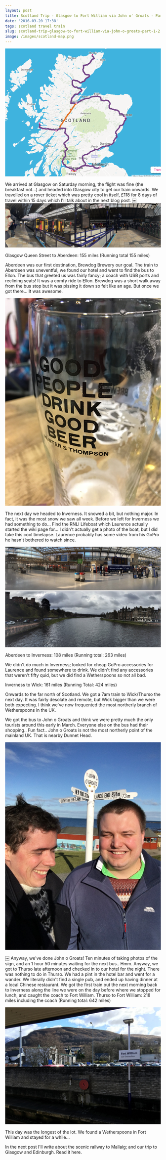 ```yaml
---
layout: post
title: Scotland Trip - Glasgow to Fort William via John o' Groats - Part 1/2
date: '2016-03-20 17:38'
tags: scotland travel train
slug: scotland-trip-glasgow-to-fort-william-via-john-o-groats-part-1-2
image: /images/scotland-map.png
---
```


<a href="/images/scotland-map.png" data-toggle="lightbox" data-title="Scotland Map, showing the route!">
    <img src="/images/scotland-map.png" class="img-fluid">
</a>

We arrived at Glasgow on Saturday morning, the flight was fine (the breakfast not...) and headed into Glasgow city to get our train onwards. We travelled on a rover ticket which was pretty cool in itself, £118 for 8 days of travel within 15 days which I'll talk about in the next blog post.
￼
<a href="/images/01.jpg" data-toggle="lightbox" data-title="Glasgow Queen Street Station">
    <img src="/images/01.jpg" class="img-fluid">
</a>

Glasgow Queen Street to Aberdeen: 155 miles (Running total 155 miles)

Aberdeen was our first destination, Brewdog Brewery our goal. The train to Aberdeen was uneventful, we found our hotel and went to find the bus to Ellon.
The bus that greeted us was fairly fancy; a coach with USB ports and reclining seats! It was a comfy ride to Ellon.
Brewdog was a short walk away from the bus stop but it was pissing it down so felt like an age. But once we got there... It was awesome.


<a href="/images/02.jpg" data-toggle="lightbox" data-title="Good people drink good beer">
    <img src="/images/02.jpg" max-width:"800px" alt="Good people drink good beer">
</a>

The next day we headed to Inverness. It snowed a bit, but nothing major. In fact, it was the most snow we saw all week.
Before we left for Inverness we had something to do... Find the RNLI Lifeboat which Laurence actually started the wiki page for...
I didn't actually get a photo of the boat, but I did take this cool timelapse. Laurence probably has some video from his GoPro he hasn't bothered to watch since.

<div class="row justify-content-center">
    <div class="col-md-12">
        <div class="row">
        <a href="/images/07.jpeg" data-toggle="lightbox" data-title="Aberdeen Station">
            <img src="/images/07.jpeg" class="img-fluid" alt="Aberdeen Station">
        </a>
        <a href="/images/08.jpeg" data-toggle="lightbox" data-title="River Ness">
            <img src="/images/08.jpeg" class="img-fluid" title="River Ness" alt="River Ness">
        </a>
        </div>
    </div>    
</div>





Aberdeen to Inverness: 108 miles (Running total: 263 miles)

We didn't do much in Inverness; looked for cheap GoPro accessories for Laurence and found somewhere to drink. We didn't find any accessories that weren't fifty quid, but we did find a Wetherspoons so not all bad.

Inverness to Wick: 161 miles (Running Total: 424 miles)

Onwards to the far north of Scotland. We got a 7am train to Wick/Thurso the next day. It was fairly desolate and remote, but Wick bigger than we were both expecting. I think we've now frequented the most northerly branch of Wetherspoons in the UK.

We got the bus to John o Groats and think we were pretty much the only tourists around this early in March. Everyone else on the bus had their shopping..
Fun fact.. John o Groats is not the most northerly point of the mainland UK. That is nearby Dunnet Head.


<a href="/images/09.jpg" data-toggle="lightbox" data-title="Me and laurence at John o groats">
    <img src="/images/09.jpg" class='img-fluid' title="Me and laurence at John o groats">
</a>

￼
Anyway, we've done John o Groats! Ten minutes of taking photos of the sign, and an 1 hour 50 minutes waiting for the next bus.. Hmm. Anyway, we got to Thurso late afternoon and checked in to our hotel for the night.
There was nothing to do in Thurso. We had a pint in the hotel bar and went for a wander. We literally didn't find a single pub, and ended up having dinner at a local Chinese restaurant.
We got the first train out the next morning back to Inverness along the line we were on the day before where we stopped for lunch, and caught the coach to Fort William.
Thurso to Fort William: 218 miles including the coach (Running total: 642 miles)

<a href="/images/10.jpeg" data-toggle="lightbox" data-title="Fort William Station">
    <img src="/images/10.jpeg" class='img-fluid' title="Fort William Station">
</a>

This day was the longest of the lot. We found a Wetherspoons in Fort William and stayed for a while...

In the next post I'll write about the scenic railway to Mallaig; and our trip to Glasgow and Edinburgh. Read it here.
